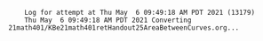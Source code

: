         Log for attempt at Thu May  6 09:49:18 AM PDT 2021 (13179)
        Thu May  6 09:49:18 AM PDT 2021 Converting 21math401/KBe21math401retHandout25AreaBetweenCurves.org...
